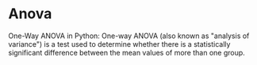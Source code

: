 # Anova
One-Way ANOVA in Python: One-way ANOVA (also known as "analysis of variance") is a test used to determine whether there is a statistically significant difference between the mean values of more than one group.
